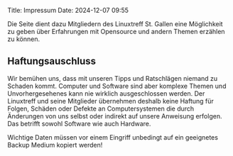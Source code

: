 Title: Impressum
Date: 2024-12-07 09:55

Die Seite dient dazu Mitgliedern des Linuxtreff St. Gallen eine Möglichkeit zu geben über Erfahrungen mit Opensource und andern Themen erzählen zu können.

## Haftungsauschluss
Wir bemühen uns, dass mit unseren Tipps und Ratschlägen niemand zu Schaden kommt. Computer und Software sind aber komplexe Themen und Unvorhergesehenes kann nie wirklich ausgeschlossen werden. Der Linuxtreff und seine Mitglieder übernehmen deshalb keine Haftung für Folgen, Schäden oder Defekte an Computersystemen die durch Änderungen von uns selbst oder indirekt auf unsere Anweisung erfolgen. Das betrifft sowohl Software wie auch Hardware.

Wichtige Daten müssen vor einem Eingriff unbedingt auf ein geeignetes Backup Medium kopiert werden!
